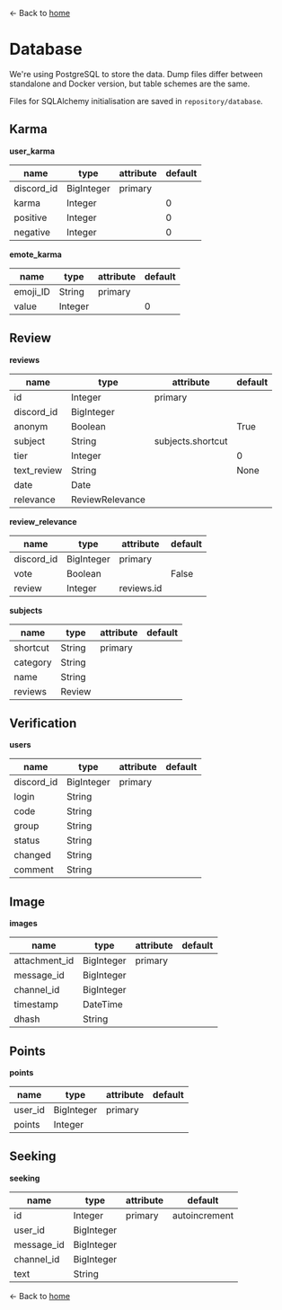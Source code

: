← Back to [home](index.md)

# Database

We're using PostgreSQL to store the data. Dump files differ between standalone and Docker version, but table schemes are the same.

Files for SQLAlchemy initialisation are saved in `repository/database`.

## Karma

**user_karma**

| name       | type       | attribute | default |
|------------|------------|-----------|---------|
| discord_id | BigInteger | primary   |         |
| karma      | Integer    |           | 0       |
| positive   | Integer    |           | 0       |
| negative   | Integer    |           | 0       |

**emote_karma**

| name     | type    | attribute | default |
|----------|---------|-----------|---------|
| emoji_ID | String  | primary   |         |
| value    | Integer |           | 0       |

## Review

**reviews**

| name        | type            | attribute | default |
|-------------|-----------------|-----------|---------|
| id          | Integer         | primary   |         |
| discord_id  | BigInteger      |           |         |
| anonym      | Boolean         |           | True    |
| subject     | String          | subjects.shortcut | |
| tier        | Integer         |           | 0       |
| text_review | String          |           | None    |
| date        | Date            |           |         |
| relevance   | ReviewRelevance |           |         |

**review_relevance**

| name       | type       | attribute  | default |
|------------|------------|------------|---------|
| discord_id | BigInteger | primary    |         |
| vote       | Boolean    |            | False   |
| review     | Integer    | reviews.id |         |

**subjects**

| name     | type   | attribute | default |
|----------|--------|-----------|---------|
| shortcut | String | primary   |         |
| category | String |           |         |
| name     | String |           |         |
| reviews  | Review |           |         |

## Verification

**users**

| name       | type       | attribute | default |
|------------|------------|-----------|---------|
| discord_id | BigInteger | primary   |         |
| login      | String     |           |         |
| code       | String     |           |         |
| group      | String     |           |         |
| status     | String     |           |         |
| changed    | String     |           |         |
| comment    | String     |           |         |

## Image

**images**

| name          | type       | attribute | default |
|---------------|------------|-----------|---------|
| attachment_id | BigInteger | primary   |         |
| message_id    | BigInteger |           |         |
| channel_id    | BigInteger |           |         |
| timestamp     | DateTime   |           |         |
| dhash         | String     |           |         |

## Points

**points**

| name    | type       | attribute | default |
|---------|------------|-----------|---------|
| user_id | BigInteger | primary   |         |
| points  | Integer    |           |         |

## Seeking

**seeking**

| name       | type       | attribute | default       |
|------------|------------|-----------|---------------|
| id         | Integer    | primary   | autoincrement |
| user_id    | BigInteger |           |               |
| message_id | BigInteger |           |               |
| channel_id | BigInteger |           |               |
| text       | String     |           |               |

← Back to [home](index.md)
